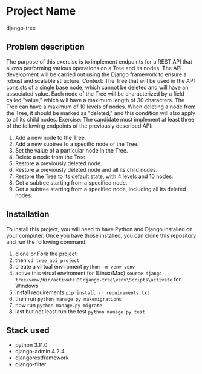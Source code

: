 # Project Name

django-tree

## Problem description

The purpose of this exercise is to implement endpoints for a REST API that allows performing various operations on a Tree and its nodes. The API development will be carried out using the Django framework to ensure a robust and scalable structure.
Context:
The Tree that will be used in the API consists of a single base node, which cannot be deleted and will have an associated value. Each node of the Tree will be characterized by a field called "value," which will have a maximum length of 30 characters. The Tree can have a maximum of 10 levels of nodes. When deleting a node from the Tree, it should be marked as "deleted," and this condition will also apply to all its child nodes.
Exercise:
The candidate must implement at least three of the following endpoints of the previously described API:

1.  Add a new node to the Tree.
2.  Add a new subtree to a specific node of the Tree.
3.  Set the value of a particular node in the Tree.
4.  Delete a node from the Tree.
5.  Restore a previously deleted node.
6.  Restore a previously deleted node and all its child nodes.
7.  Restore the Tree to its default state, with 4 levels and 10 nodes.
8.  Get a subtree starting from a specified node.
9.  Get a subtree starting from a specified node, including all its deleted nodes.

## Installation

To install this project, you will need to have Python and Django installed on your computer. Once you have those installed, you can clone this repository and run the following command:

1. clone or Fork the project
2. then `cd tree_api_project`
3. create a virtual enviroment `python -m venv venv`
4. active this virual enviroment for (Linux/Mac) `source django-tree/venv/bin/activate` or `django-tree\venv\Scripts\activate` for Windows
5. install requirements `pip install -r requirements.txt`
6. then run `python manage.py makemigrations`
7. now run `python manage.py migrate`
8. last but not least run the test `python manage.py test`

## Stack used

- python 3.11.0
- django-admin 4.2.4
- djangorestframework
- django-filter
